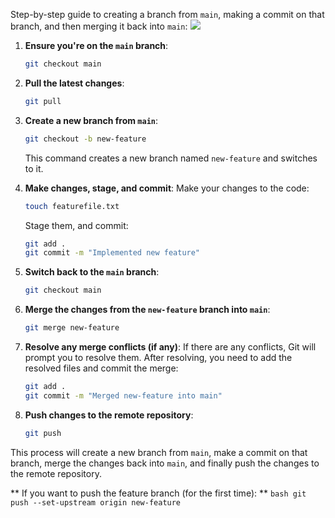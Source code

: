 Step-by-step guide to creating a branch from `main`, making a commit on that branch, and then merging it back into `main`:
<img src="https://learn.microsoft.com/en-us/azure/devops/repos/git/media/branching-guidance/featurebranching.png" />

1. **Ensure you're on the `main` branch**:
    ```bash
    git checkout main
    ```

2. **Pull the latest changes**:
    ```bash
    git pull
    ```

3. **Create a new branch from `main`**:
    ```bash
    git checkout -b new-feature
    ```
    This command creates a new branch named `new-feature` and switches to it.

4. **Make changes, stage, and commit**:
   Make your changes to the code:
   
    ```bash
    touch featurefile.txt
    ```

   
   Stage them, and commit:
    ```bash
    git add .
    git commit -m "Implemented new feature"
    ```

6. **Switch back to the `main` branch**:
    ```bash
    git checkout main
    ```

7. **Merge the changes from the `new-feature` branch into `main`**:
    ```bash
    git merge new-feature
    ```

8. **Resolve any merge conflicts (if any)**:
    If there are any conflicts, Git will prompt you to resolve them. After resolving, you need to add the resolved files and commit the merge:
    ```bash
    git add .
    git commit -m "Merged new-feature into main"
    ```

9. **Push changes to the remote repository**:
    ```bash
    git push
    ```

This process will create a new branch from `main`, make a commit on that branch, merge the changes back into `main`, and finally push the changes to the remote repository.

** If you want to push the feature branch (for the first time): **
    ```bash
git push --set-upstream origin new-feature
    ```



